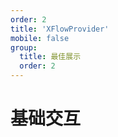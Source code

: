 ```yaml
---
order: 2
title: 'XFlowProvider'
mobile: false
group:
  title: 最佳展示
  order: 2
---
```


# 基础交互

<code src="./demo/xflow-provider/index.tsx"></code>
